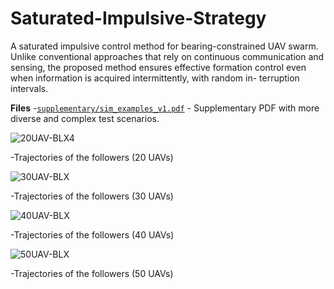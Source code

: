 # Saturated-Impulsive-Strategy
A saturated impulsive control method for bearing-constrained UAV swarm. Unlike conventional approaches that rely on continuous communication and sensing, the proposed method ensures effective formation control even when information is acquired intermittently, with random in- terruption intervals.

**Files**
-[`supplementary/sim_examples_v1.pdf`](https://github.com/eshoutianya/Saturated-Impulsive-Strategy/blob/main/supplementary/sim_examples_v1.pdf) - Supplementary PDF with  more diverse and complex test scenarios.

![20UAV-BLX4](https://github.com/user-attachments/assets/69b5b4fe-3f69-4771-b398-e47c1da380d9)

-Trajectories of the followers (20 UAVs)

![30UAV-BLX](https://github.com/user-attachments/assets/946a1023-f59a-478f-b95c-7067b732aaca)

-Trajectories of the followers (30 UAVs)

![40UAV-BLX](https://github.com/user-attachments/assets/06e7ced4-76be-4fa6-a51c-5a59dd3bf9f8)

-Trajectories of the followers (40 UAVs)

![50UAV-BLX](https://github.com/user-attachments/assets/ad446355-26d3-4e70-a653-fbf2c85c4707)

-Trajectories of the followers (50 UAVs)


